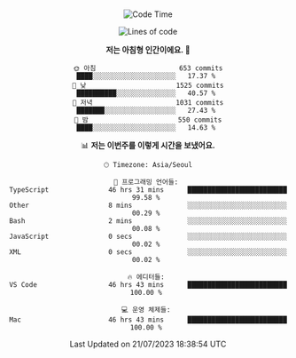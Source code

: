 <div align="center">

<br />

 <!--START_SECTION:waka-->
![Code Time](http://img.shields.io/badge/Code%20Time-1%2C079%20hrs%2014%20mins-blue)

![Lines of code](https://img.shields.io/badge/%EC%A0%80%EB%8A%94%20%EC%97%AC%ED%83%9C%EA%B9%8C%EC%A7%80%20-3.3%20million%20%EC%A4%84%EC%9D%98%20%EC%BD%94%EB%93%9C%EB%A5%BC%20%EC%9E%91%EC%84%B1%ED%96%88%EC%96%B4%EC%9A%94.-blue)

**저는 아침형 인간이에요. 🐤** 

```text
🌞 아침                     653 commits         ████░░░░░░░░░░░░░░░░░░░░░   17.37 % 
🌆 낮　                     1525 commits        ██████████░░░░░░░░░░░░░░░   40.57 % 
🌃 저녁                     1031 commits        ███████░░░░░░░░░░░░░░░░░░   27.43 % 
🌙 밤　                     550 commits         ████░░░░░░░░░░░░░░░░░░░░░   14.63 % 
```


📊 **저는 이번주를 이렇게 시간을 보냈어요.** 

```text
🕑︎ Timezone: Asia/Seoul

💬 프로그래밍 언어들: 
TypeScript               46 hrs 31 mins      █████████████████████████   99.58 % 
Other                    8 mins              ░░░░░░░░░░░░░░░░░░░░░░░░░   00.29 % 
Bash                     2 mins              ░░░░░░░░░░░░░░░░░░░░░░░░░   00.08 % 
JavaScript               0 secs              ░░░░░░░░░░░░░░░░░░░░░░░░░   00.02 % 
XML                      0 secs              ░░░░░░░░░░░░░░░░░░░░░░░░░   00.02 % 

🔥 에디터들: 
VS Code                  46 hrs 43 mins      █████████████████████████   100.00 % 

💻 운영 체제들: 
Mac                      46 hrs 43 mins      █████████████████████████   100.00 % 
```


 Last Updated on 21/07/2023 18:38:54 UTC
<!--END_SECTION:waka-->

</div>
